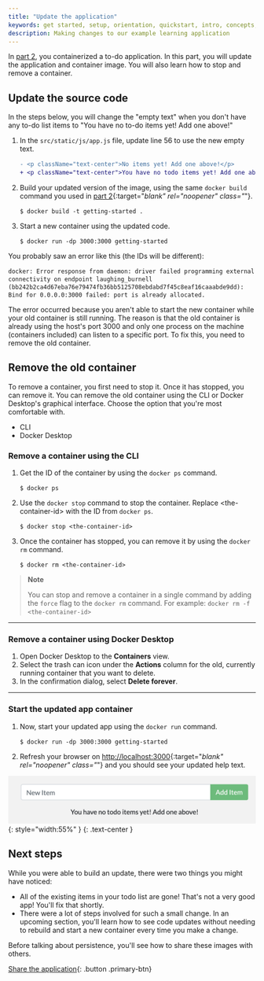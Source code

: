 ```yaml
---
title: "Update the application"
keywords: get started, setup, orientation, quickstart, intro, concepts, containers, docker desktop
description: Making changes to our example learning application
---
```


In [part 2](./02_our_app.md), you containerized a to-do application. In this part, you will update the application and container image. You will also learn how to stop and remove a container.

## Update the source code

In the steps below, you will change the "empty text" when you don't have any to-do list items to "You have no to-do items yet! Add one above!"


1. In the `src/static/js/app.js` file, update line 56 to use the new empty text.

   ```diff
   - <p className="text-center">No items yet! Add one above!</p>
   + <p className="text-center">You have no todo items yet! Add one above!</p>
   ```

2. Build your updated version of the image, using the same `docker build` command you used in [part 2](./02_our_app.md/#build-the-apps-container-image){:target="_blank" rel="noopener" class="_"}.

    ```console
    $ docker build -t getting-started .
    ```

3. Start a new container using the updated code.

    ```console
    $ docker run -dp 3000:3000 getting-started
    ```

You probably saw an error like this (the IDs will be different):

```console
docker: Error response from daemon: driver failed programming external connectivity on endpoint laughing_burnell 
(bb242b2ca4d67eba76e79474fb36bb5125708ebdabd7f45c8eaf16caaabde9dd): Bind for 0.0.0.0:3000 failed: port is already allocated.
```

The error occurred because you aren't able to start the new container while your old container is still running. The reason is that the old container is already using the host's port 3000 and only one process on the machine (containers included) can listen to a specific port. To fix this, you need to remove the old container.

## Remove the old container

To remove a container, you first need to stop it. Once it has stopped, you can remove it. You can remove the old container using the CLI or Docker Desktop's graphical interface. Choose the option that you're most comfortable with.

<ul class="nav nav-tabs">
  <li class="active"><a data-toggle="tab" data-target="#cli">CLI</a></li>
  <li><a data-toggle="tab" data-target="#gui">Docker Desktop</a></li>
</ul>
<div class="tab-content">
<div id="cli" class="tab-pane fade in active" markdown="1">

### Remove a container using the CLI

1. Get the ID of the container by using the `docker ps` command.

    ```console
    $ docker ps
    ```

2. Use the `docker stop` command to stop the container. Replace &lt;the-container-id&gt; with the ID from `docker ps`.

    ```console
    $ docker stop <the-container-id>
    ```

3. Once the container has stopped, you can remove it by using the `docker rm` command.

    ```console
    $ docker rm <the-container-id>
    ```

>**Note**
>
>You can stop and remove a container in a single command by adding the `force` flag to the `docker rm` command. For example: `docker rm -f <the-container-id>`

<hr>
</div>
<div id="gui" class="tab-pane fade" markdown="1">

### Remove a container using Docker Desktop

1. Open Docker Desktop to the **Containers** view.
2. Select the trash can icon under the **Actions** column for the old, currently running container that you want to delete.
3. In the confirmation dialog, select **Delete forever**.

<hr>
</div>
</div>

### Start the updated app container

1. Now, start your updated app using the `docker run` command.

    ```console
    $ docker run -dp 3000:3000 getting-started
    ```

2. Refresh your browser on [http://localhost:3000](http://localhost:3000){:target="_blank" rel="noopener" class="_"} and you should see your updated help text.

![Updated application with updated empty text](images/todo-list-updated-empty-text.png){: style="width:55%" }
{: .text-center }

## Next steps

While you were able to build an update, there were two things you might have noticed:

- All of the existing items in your todo list are gone! That's not a very good app! You'll fix that
shortly.
- There were a lot of steps involved for such a small change. In an upcoming section, you'll learn
how to see code updates without needing to rebuild and start a new container every time you make a change.

Before talking about persistence, you'll see how to share these images with others.

[Share the application](04_sharing_app.md){: .button .primary-btn}
